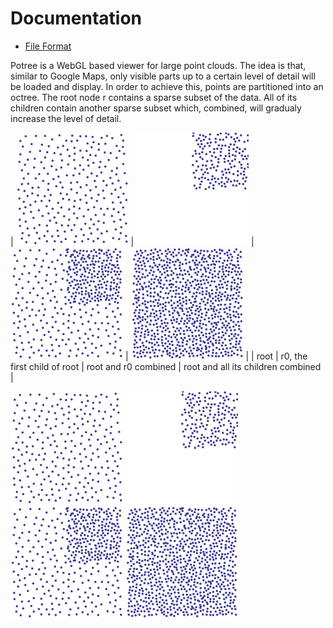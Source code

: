 # Documentation

* [File Format](./file_format.md)

Potree is a WebGL based viewer for large point clouds. The idea is that, similar to Google Maps, only visible parts up to a certain level of detail 
will be loaded and display. In order to achieve this, points are partitioned into an octree.
The root node r contains a sparse subset of the data. All of its children contain another sparse subset which, combined, will gradualy increase 
the level of detail.

| ![](./images/r.png "")	| ![](./images/r1.png "") 		| ![](./images/r_and_r1.png "") |	![](./images/r_and_rx.png "")	|
| root 						| r0, the first child of root	| root and r0 combined			| root and all its children combined |


![](./images/r.png "")
![](./images/r1.png "")
![](./images/r_and_r1.png "")
![](./images/r_and_rx.png "")
